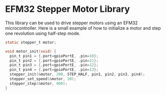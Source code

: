 EFM32 Stepper Motor Library
===========================

This library can be used to drive stepper motors using an EFM32 microcontroller. Here is a small example of how to initialize a motor and step one revolution using half-step mode.

```C
static stepper_t motor;

void motor_init(void) {
  pin_t pin1 = {.port=gpioPortE, .pin=10};
  pin_t pin2 = {.port=gpioPortE, .pin=11};
  pin_t pin3 = {.port=gpioPortE, .pin=12};
  pin_t pin4 = {.port=gpioPortE, .pin=13};
  stepper_init(&motor, 200, STEP_HALF, pin1, pin2, pin3, pin4);
  stepper_set_speed(&motor, 20);
  stepper_step(&motor, 400);
}
```
